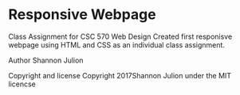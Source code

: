 # Responsive Webpage 
Class Assignment for CSC 570 Web Design 
Created first responisve webpage using HTML and CSS as an individual class assignment.  

Author
Shannon Julion

Copyright and license
Copyright 2017Shannon Julion under the MIT licencse
